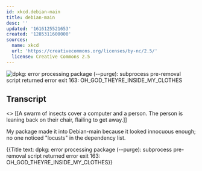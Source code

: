 ```yaml
---
id: xkcd.debian-main
title: debian-main
desc: ''
updated: '1616125521653'
created: '1285311600000'
sources:
  name: xkcd
  url: 'https://creativecommons.org/licenses/by-nc/2.5/'
  license: Creative Commons 2.5
---
```

![dpkg: error processing package (--purge): subprocess pre-removal script returned error exit 163: OH_GOD_THEYRE_INSIDE_MY_CLOTHES](https://imgs.xkcd.com/comics/debian_main.png)

## Transcript
<<AAAAAAAA>>
[[A swarm of insects cover a computer and a person.  The person is leaning back on their chair, flailing to get away.]]

My package made it into Debian-main because it looked innocuous enough; no one noticed "locusts" in the dependency list.

{{Title text: dpkg: error processing package (--purge): subprocess pre-removal script returned error exit 163: OH_GOD_THEYRE_INSIDE_MY_CLOTHES}}
